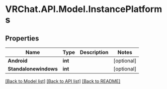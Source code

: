 # VRChat.API.Model.InstancePlatforms

## Properties

Name | Type | Description | Notes
------------ | ------------- | ------------- | -------------
**Android** | **int** |  | [optional] 
**Standalonewindows** | **int** |  | [optional] 

[[Back to Model list]](../README.md#documentation-for-models) [[Back to API list]](../README.md#documentation-for-api-endpoints) [[Back to README]](../README.md)

